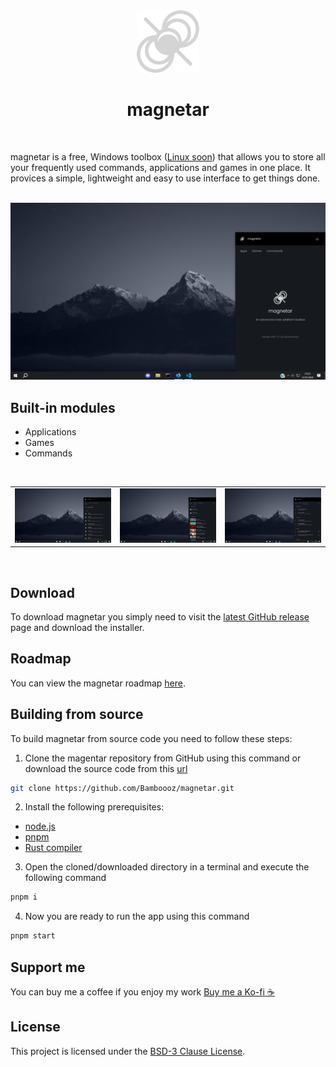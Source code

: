 <div align="center">
    <img alt="magnetar logo" width="100" src="https://github.com/Bamboooz/magnetar/blob/main/src/assets/icons/icon_white.png?raw=true" />
    <h1>magnetar</h1>
</div>

<br />

magnetar is a free, Windows toolbox ([Linux soon](https://github.com/Bamboooz/magnetar/blob/main/ROADMAP.md)) that allows you to store all your frequently used commands, applications and games in one place. It provices a simple, lightweight and easy to use interface to get things done.

<br />

<img alt="preview 1" src="https://github.com/Bamboooz/magnetar/blob/main/src/assets/previews/preview1.png?raw=true" />

<br />

## Built-in modules

- Applications
- Games
- Commands

<br />

<table>
  <tr>
    <td><img alt="preview 2" src="https://github.com/Bamboooz/magnetar/blob/main/src/assets/previews/preview2.png?raw=true" />
    <td><img alt="preview 3" src="https://github.com/Bamboooz/magnetar/blob/main/src/assets/previews/preview3.png?raw=true" />
    <td><img alt="preview 4" src="https://github.com/Bamboooz/magnetar/blob/main/src/assets/previews/preview4.png?raw=true" />
</table>

<br />

## Download

To download magnetar you simply need to visit the [latest GitHub release](https://github.com/Bamboooz/magnetar/releases/latest) page and download the installer.

## Roadmap

You can view the magnetar roadmap [here](https://github.com/Bamboooz/magnetar/blob/main/ROADMAP.md).

## Building from source

To build magnetar from source code you need to follow these steps:

1. Clone the magentar repository from GitHub using this command or download the source code from this [url](https://github.com/Bamboooz/magnetar/releases/latest)

```bash
git clone https://github.com/Bamboooz/magnetar.git
```

2. Install the following prerequisites:

  - [node.js](https://nodejs.org/en/download/prebuilt-installer)
  - [pnpm](https://pnpm.io/installation#using-npm)
  - [Rust compiler](https://www.rust-lang.org/tools/install)

3. Open the cloned/downloaded directory in a terminal and execute the following command

```bash
pnpm i
```

4. Now you are ready to run the app using this command

```bash
pnpm start
```

## Support me

You can buy me a coffee if you enjoy my work [Buy me a Ko-fi ☕](https://ko-fi.com/Bamboooz#paypalModal)

## License

This project is licensed under the [BSD-3 Clause License](https://github.com/Bamboooz/magnetar/blob/main/LICENSE).
